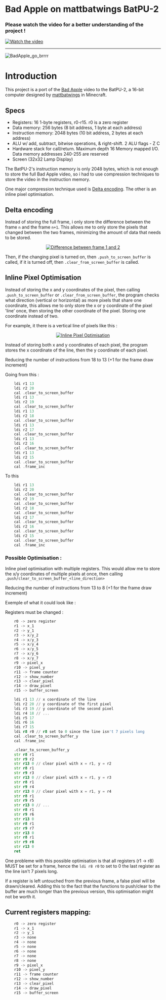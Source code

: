 # Bad Apple on mattbatwings BatPU-2

### Please watch the video for a better understanding of the project !

[![Watch the video](https://img.youtube.com/vi/3gBZHXqnleU/0.jpg)](https://www.youtube.com/watch?v=3gBZHXqnleU)


-----

![BadApple_go_brrrr](https://github.com/TheAypisamFpv/BadApple-on-BatPU-2/blob/main/images/BadApple_BatPU-2.gif)


# Introduction

This project is a port of the [Bad Apple](https://www.youtube.com/watch?v=FtutLA63Cp8) video to the BatPU-2, a 16-bit computer designed by [mattbatwings](https://github.com/mattbatwings) in Minecraft.


## Specs
- Registers: 16 1-byte registers, r0-r15. r0 is a zero register
- Data memory: 256 bytes (8 bit address, 1 byte at each address)
- Instruction memory: 2048 bytes (10 bit address, 2 bytes at each address)
- ALU w/ add, subtract, bitwise operations, & right-shift. 2 ALU flags - Z C
- Hardware stack for call/return. Maximum depth 16
Memory mapped I/O. Data memory addresses 240-255 are reserved
- Screen (32x32 Lamp Display)

The BatPU-2's instruction memory is only 2048 bytes, which is not enough to store the full Bad Apple video, so i had to use compression techniques to store the video in the instruction memory.

One major compression technique used is [Delta encoding](https://en.wikipedia.org/wiki/Delta_encoding). The other is an inline pixel optimisation.

## Delta encoding

Instead of storing the full frame, i only store the difference between the frame `n` and the frame `n+1`. This allows me to only store the pixels that changed between the two frames, minimizing the amount of data that needs to be stored.

<p align="center"> 
  <a href="" rel="noopener">
 <img width=auto height=auto src="https://github.com/TheAypisamFpv/BadApple-on-BatPU-2/blob/main/images/diff_Frame_1_to_2.png" alt="Difference between frame 1 and 2"></a>
</p>

Then, if the changing pixel is turned on, then `.push_to_screen_buffer` is called, if it is turned off, then `.clear_from_screen_buffer` is called.

## Inline Pixel Optimisation

Instead of storing the x and y coordinates of the pixel, then calling `.push_to_screen_buffer` or `.clear_from_screen_buffer`, the program checks what direction (vertical or horizontal) as more pixels that share one coordinate, this allows me to only store the x or y coordinate of the pixel 'line' once, then storing the other coordinate of the pixel.
Storing one coordinate instead of two.

For example, it there is a vertical line of pixels like this :

<p align="center"> 
  <a href="" rel="noopener">
 <img width=auto height=auto src="https://github.com/TheAypisamFpv/BadApple-on-BatPU-2/blob/main/images/Inline_pixel_optimisation.png" alt="Inline Pixel Optimisation"></a>
</p>


Instead of storing both x and y coordinates of each pixel, the program stores the x coordinate of the line, then the y coordinate of each pixel.

Reducing the number of instructions from 18 to 13 (+1 for the frame draw increment)

Going from this :
```asm
    ldi r1 13
    ldi r2 20
    cal .clear_to_screen_buffer
    ldi r1 13
    ldi r2 19
    cal .clear_to_screen_buffer
    ldi r1 13
    ldi r2 18
    cal .clear_to_screen_buffer
    ldi r1 13
    ldi r2 17
    cal .clear_to_screen_buffer
    ldi r1 13
    ldi r2 16
    cal .clear_to_screen_buffer
    ldi r1 13
    ldi r2 15
    cal .clear_to_screen_buffer
    cal .frame_inc
```


To this
```asm
    ldi r1 13
    ldi r2 20
    cal .clear_to_screen_buffer
    ldi r2 19
    cal .clear_to_screen_buffer
    ldi r2 18
    cal .clear_to_screen_buffer
    ldi r2 17
    cal .clear_to_screen_buffer
    ldi r2 16
    cal .clear_to_screen_buffer
    ldi r2 15
    cal .clear_to_screen_buffer
    cal .frame_inc
```



### Possible Optimisation :
Inline pixel optimisation with multiple registers.
This would allow me to store the x/y coordinates of multiple pixels at once, then calling `.push/clear_to_screen_buffer_<line_direction>`

Reducing the number of instructions from 13 to 8 (+1 for the frame draw increment)

Exemple of what it could look like :

Registers must be changed :
```asm
    r0 -> zero register
    r1 -> x_1
    r2 -> y_1
    r3 -> x/y_2
    r4 -> x/y_3
    r5 -> x/y_4
    r6 -> x/y_5
    r7 -> x/y_6
    r8 -> x/y_7
    r9 -> pixel_x
    r10 -> pixel_y
    r11 -> frame counter
    r12 -> show_number
    r13 -> clear_pixel
    r14 -> draw_pixel
    r15 -> buffer_screen
```


```asm
    ldi r1 13 // x coordinate of the line
    ldi r2 20 // y coordinate of the first pixel
    ldi r3 19 // y coordinate of the second pixel
    ldi r4 18 // ...
    ldi r5 17
    ldi r6 16
    ldi r7 15
    ldi r8 r0 // r8 set to 0 since the line isn't 7 pixels long
    cal .clear_to_screen_buffer_y
    cal .frame_inc
```

```asm
    .clear_to_screen_buffer_y
    str r8 r1
    str r9 r2
    str r13 0 // clear pixel with x = r1, y = r2
    str r8 r1
    str r9 r3
    str r13 0 // clear pixel with x = r1, y = r3
    str r8 r1
    str r9 r4
    str r13 0 // clear pixel with x = r1, y = r4
    str r8 r1
    str r9 r5
    str r13 0 // ...
    str r8 r1
    str r9 r6
    str r13 0
    str r8 r1
    str r9 r7
    str r13 0
    str r8 r1
    str r9 r8
    str r13 0
    ret
```

One probleme with this possible optimisation is that all registers (r1 -> r8) MUST be set for a frame, hence the `ldi r8 r0` to set to 0 the last register as the line isn't 7 pixels long.

If a register is left untouched from the previous frame, a false pixel will be drawn/cleared.
Adding this to the fact that the functions to push/clear to the buffer are much longer than the previous version, this optimisation might not be worth it.

## Current registers mapping:

```asm
    r0 -> zero register
    r1 -> x_1
    r2 -> y_1
    r3 -> none
    r4 -> none
    r5 -> none
    r6 -> none
    r7 -> none
    r8 -> none
    r9 -> pixel_x
    r10 -> pixel_y
    r11 -> frame counter
    r12 -> show_number
    r13 -> clear_pixel
    r14 -> draw_pixel
    r15 -> buffer_screen
```